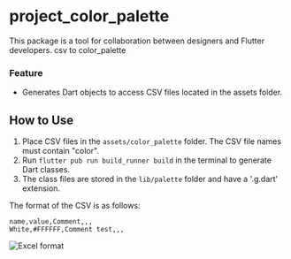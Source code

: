 # project_color_palette

This package is a tool for collaboration between designers and Flutter developers. csv to color_palette

### Feature
* Generates Dart objects to access CSV files located in the assets folder.

## How to Use
1. Place CSV files in the `assets/color_palette` folder. The CSV file names must contain "color".
2. Run `flutter pub run build_runner build` in the terminal to generate Dart classes.
3. The class files are stored in the `lib/palette` folder and have a '.g.dart' extension.

The format of the CSV is as follows:
```
name,value,Comment,,,
White,#FFFFFF,Comment test,,,
```
![Excel format](https://aqoong.github.io/readme-assets/project_color_palette/example_excel_image.png)
